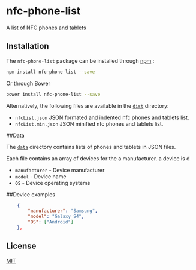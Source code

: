 # nfc-phone-list
A list of NFC phones and tablets

## Installation

The `nfc-phone-list` package can be installed through [npm](https://www.npmjs.com/package/nfc-phone-list) :
```sh
npm install nfc-phone-list --save
```

Or through Bower
```sh
bower install nfc-phone-list --save
```


Alternatively, the following files are available in the [`dist`](https://github.com/unitag/nfc-phone-list/tree/master/dist) directory:
 - `nfcList.json` JSON formated and indented nfc phones and tablets list.
 - `nfcList.min.json` JSON minified nfc phones and tablets list.

##Data

The [`data`](https://github.com/unitag/nfc-phone-list/tree/master/data) directory contains lists of phones and tablets in JSON files.

Each file contains an array of devices for the a manufacturer. a device is d
- `manufacturer` - Device manufacturer
- `model` - Device name
- `OS` - Device operating systems

##Device examples

```json
    {
        "manufacturer": "Samsung",
        "model": "Galaxy S4",
        "OS": ["Android"]
    },
```



## License

[MIT](https://github.com/unitag/nfc-phone-list/blob/master/LICENSE)